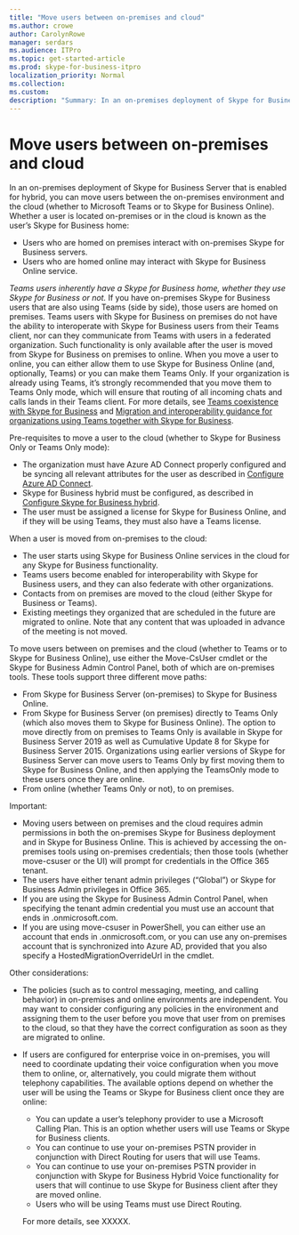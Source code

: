 ```yaml
---
title: "Move users between on-premises and cloud"
ms.author: crowe
author: CarolynRowe
manager: serdars
ms.audience: ITPro
ms.topic: get-started-article
ms.prod: skype-for-business-itpro
localization_priority: Normal
ms.collection:
ms.custom:
description: "Summary: In an on-premises deployment of Skype for Business Server that is enabled for hybrid, you can move users between the on-premises environment and the cloud (whether to Microsoft Teams or to Skype for Business Online).."
---
```


# Move users between on-premises and cloud

In an on-premises deployment of Skype for Business Server that is enabled for hybrid, you can move users between the on-premises environment and the cloud (whether to Microsoft Teams or to Skype for Business Online). Whether a user is located on-premises or in the cloud is known as the user’s Skype for Business home:

- Users who are homed on premises interact with on-premises Skype for Business servers.
- Users who are homed online may interact with Skype for Business Online service.

*Teams users inherently have a Skype for Business home, whether they use Skype for Business or not.* If you have on-premises Skype for Business users that are also using Teams (side by side), those users are homed on premises. Teams users with Skype for Business on premises do not have the ability to interoperate with Skype for Business users from their Teams client, nor can they communicate from Teams with users in a federated organization. Such functionality is only available after the user is moved from Skype for Business on premises to online. When you move a user to online, you can either allow them to use Skype for Business Online (and, optionally, Teams) or you can make them Teams Only. If your organization is already using Teams, it’s strongly recommended that you move them to Teams Only mode, which will ensure that routing of all incoming chats and calls lands in their Teams client. For more details, see [Teams coexistence with Skype for Business](/microsoftteams/coexistence-chat-calls-presence) and [Migration and interoperability guidance for organizations using Teams together with Skype for Business](/microsoftteams/migration-interop-guidance-for-teams-with-skype).


Pre-requisites to move a user to the cloud (whether to Skype for Business Only or Teams Only mode):

- The organization must have Azure AD Connect properly configured and be syncing all relevant attributes for the user as described in [Configure Azure AD Connect](configure-azure-ad-connect.md).
- Skype for Business hybrid must be configured, as described in [Configure Skype for Business hybrid](configure-federation-with-skype-for-business-online.md).
- The user must be assigned a license for Skype for Business Online, and if they will be using Teams, they must also have a Teams license.

When a user is moved from on-premises to the cloud:

- The user starts using Skype for Business Online services in the cloud for any Skype for Business functionality.
- Teams users become enabled for interoperability with Skype for Business users, and they can also federate with other organizations.
- Contacts from on premises are moved to the cloud (either Skype for Business or Teams).
- Existing meetings they organized that are scheduled in the future are migrated to online. Note that any content that was uploaded in advance of the meeting is not moved.

To move users between on premises and the cloud (whether to Teams or to Skype for Business Online), use either the Move-CsUser cmdlet or the Skype for Business Admin Control Panel, both of which are on-premises tools. These tools support three different move paths:

- From Skype for Business Server (on-premises) to Skype for Business Online.
- From Skype for Business Server (on premises) directly to Teams Only (which also moves them to Skype for Business Online).  The option to move directly from on premises to Teams Only is available in Skype for Business Server 2019 as well as Cumulative Update 8 for Skype for Business Server 2015. Organizations using earlier versions of Skype for Business Server can move users to Teams Only by first moving them to Skype for Business Online, and then applying the TeamsOnly mode to these users once they are online.
- From online (whether Teams Only or not), to on premises.

Important:

- Moving users between on premises and the cloud requires admin permissions in both the on-premises Skype for Business deployment and in Skype for Business Online. This is achieved by accessing the on-premises tools using on-premises credentials; then those tools (whether move-csuser or the UI) will prompt for credentials in the Office 365 tenant. 
- The users have either tenant admin privileges (“Global”) or Skype for Business Admin privileges in Office 365.
- If you are using the Skype for Business Admin Control Panel, when specifying the tenant admin credential you must use an account that ends in .onmicrosoft.com. 
- If you are using move-csuser in PowerShell, you can either use an account that ends in .onmicrosoft.com, or you can use any on-premises account that is synchronized into Azure AD, provided that you also specify a HostedMigrationOverrideUrl in the cmdlet.

Other considerations:

- The policies (such as to control messaging, meeting, and calling behavior) in on-premises and online environments are independent. You may want to consider configuring any policies in the environment and assigning them to the user before you move that user from on premises to the cloud, so that they have the correct configuration as soon as they are migrated to online.
- If users are configured for enterprise voice in on-premises, you will need to coordinate updating their voice configuration when you move them to online, or, alternatively, you could migrate them without telephony capabilities. The available options depend on whether the user will be using the Teams or Skype for Business client once they are online:
  - You can update a user’s telephony provider to use a Microsoft Calling Plan. This is an option whether users will use Teams or Skype for Business clients.
  - You can continue to use your on-premises PSTN provider in conjunction with Direct Routing for users that will use Teams.
  - You can continue to use your on-premises PSTN provider in conjunction with Skype for Business Hybrid Voice functionality for users that will continue to use Skype for Business client after they are moved online.
  - Users who will be using Teams must use Direct Routing.

  For more details, see XXXXX.
